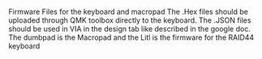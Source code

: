 Firmware Files for the keyboard and macropad
The .Hex files should be uploaded through QMK toolbox directly to the keyboard. The .JSON files should be used in VIA in the design tab like described in the google doc.
The dumbpad is the Macropad and the Litl is the firmware for the RAID44 keyboard

